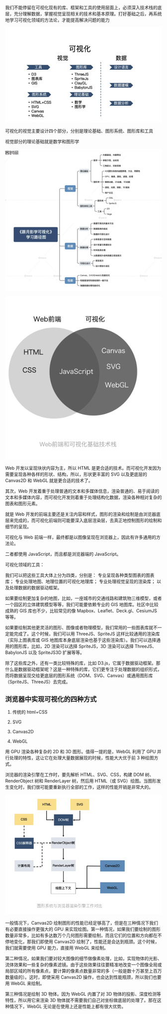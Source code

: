 ##

我们不能停留在可视化现有的库、框架和工具的使用层面上，必须深入技术栈的底层，充分理解数据，掌握视觉呈现相关的技术和基本原理。打好基础之后，再系统地学习可视化领域的方法论，才能提高解决问题的能力

![可视化图谱](2023-07-03-22-56-36.png)

可视化的视觉主要设计四个部分，分别是理论基础、图形系统、图形库和工具

视觉部分的理论基础就是数学和图形学

![](2023-07-03-23-15-09.png)

![](2023-07-03-23-25-12.png)

Web 开发以呈现块状内容为主，所以 HTML 是更合适的技术。而可视化开发因为需要呈现各种各样的形状、结构，所以，形状更丰富的 SVG 以及更底层的 Canvas2D 和 WebGL 就是更合适的技术了。

其次，Web 开发着重于处理普通的文本和多媒体信息，渲染普通的、易于阅读的文本和多媒体内容，而可视化开发则着重于处理结构化数据，渲染各种相对复杂的图表和图形元素。

就是 Web 开发的前端主要还是关注内容和样式，图形的渲染和绘制是由浏览器底层来完成的，而可视化前端则可能要深入底层渲染层，去真正地控制图形的绘制和细节的呈现。

可视化与 Web 前端一样，最终都是以图像呈现在浏览器上，因此有许多通用的方法论。

二者都使用 JavaScript，而且都是浏览器端的 JavaScript。

可视化领域的工具：

我们可以把这些工具大体上分为四类，分别是：
专业呈现各种类型图表的图表库；
专业处理地图、地理位置的可视化地理库；
专业处理视觉呈现的渲染库；
以及处理数据的数据驱动框架。

如果要绘制更加复杂的地图，比如，一座城市的交通线路和建筑物三维模型，或者一个园区的立体建筑模型等等，我们可能要依赖专业的 GIS 地图库。社区中比较成熟的 GIS 库也不少，比较常见的像 Mapbox、Leaflet、Deck.gl、CesiumJS 等等。

如果要绘制其他更灵活的图形、图像或者物理模型，我们常用的一些图表库就不一定能完成了。这个时候，我们可以用 ThreeJS、SpriteJS 这样比较通用的渲染库（实际上图表库或 GIS 地图库本身底层渲染也基于这些渲染库）。我们可以选择通用的图形库，比如，2D 渲染可以选择 SpriteJS，3D 渲染可以选择 ThreeJS、BabylonJS 以及 SpriteJS3D 扩展等等。

除了这些库之外，还有一类比较特殊的库，比如 D3.js，它属于数据驱动框架。那什么是数据驱动框架呢？这是一种特殊的库，它们更专注于处理数据的组织形式，而将数据呈现交给更底层的图形系统（DOM、SVG、Canvas）或通用图形库（SpriteJS、ThreeJS）去完成。

## 浏览器中实现可视化的四种方式

1. 传统的 html+CSS

2. SVG

3. Canvas2D

4. WebGL

用 GPU 渲染各种复杂的 2D 和 3D 图形。值得一提的是，WebGL 利用了 GPU 并行处理的特性，这让它在处理大量数据展现的时候，性能大大优于前 3 种绘图方式。

浏览器的渲染引擎在工作时，要先解析 HTML、SVG、CSS，构建 DOM 树、RenderObject 树和 RenderLayer 树，然后用 HTML（或 SVG）绘图。当图形发生变化时，我们很可能要重新执行全部的工作，这样的性能开销是非常大的。

![](2023-07-04-00-06-19.png)

一般情况下，Canvas2D 绘制图形的性能已经足够高了，但是在三种情况下我们有必要直接操作更强大的 GPU 来实现绘图。第一种情况，如果我们要绘制的图形数量非常多，比如有多达数万个几何图形需要绘制，而且它们的位置和方向都在不停地变化，那我们即使用 Canvas2D 绘制了，性能还是会达到瓶颈。这个时候，我们就需要使用 GPU 能力，直接用 WebGL 来绘制。

第二种情况，如果我们要对较大图像的细节做像素处理，比如，实现物体的光影、流体效果和一些复杂的像素滤镜。由于这些效果往往要精准地改变一个图像全局或局部区域的所有像素点，要计算的像素点数量非常的多（一般是数十万甚至上百万数量级的）。这时，即使采用 Canvas2D 操作，也会达到性能瓶颈，所以我们也要用 WebGL 来绘制。

第三种情况是绘制 3D 物体。因为 WebGL 内置了对 3D 物体的投影、深度检测等特性，所以用它来渲染 3D 物体就不需要我们自己对坐标做底层的处理了。那在这种情况下，WebGL 无论是在使用上还是性能上都有很大优势。
